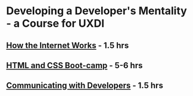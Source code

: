 # Developing a Developer's Mentality - a Course for UXDI

<!-- Only through "So how does HTML talk to ..." -->
<!-- Show a Packet's tale to break up monologue -->

## [How the Internet Works](https://github.com/den-wdi-2/how-the-internet-works) - 1.5 hrs

<!-- Notes in OtherGA/CodeInOneDay -->

## [HTML and CSS Boot-camp](GeneralAssemblyCodeCrashCourse.key) - 5-6 hrs

<!-- Make this is as activity-based as possible, leave > 10 minutes at end for Q&A -->

## [Communicating with Developers](Communicating_with_Developers.docx) - 1.5 hrs
